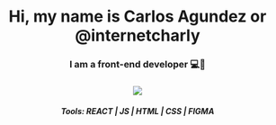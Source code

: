 <div align="center"> <h1 align="center"> Hi, my name is Carlos Agundez or @internetcharly </h1> </div>

<div align="center"> <h3 align="center"> I am a front-end developer 💻🥣 </h3> </div>

<div align="center"> <h3 align="center"><img src="https://media.giphy.com/media/X4siH54rWRmfovt3wr/giphy.gif"> </h3> </div>

<div align="center"> <h5 align="center">Tools: REACT | JS | HTML | CSS | FIGMA  </h5> </div>


